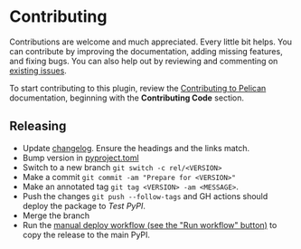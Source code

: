 Contributing
============

Contributions are welcome and much appreciated. Every little bit helps. You can contribute by improving the documentation, adding missing features, and fixing bugs. You can also help out by reviewing and commenting on [existing issues][].

To start contributing to this plugin, review the [Contributing to Pelican][] documentation, beginning with the **Contributing Code** section.

[existing issues]: https://github.com/ashwinvis/myst-reader/issues
[Contributing to Pelican]: https://docs.getpelican.com/en/latest/contribute.html


## Releasing

- Update [changelog](./CHANGELOG.md). Ensure the headings and the links match.
- Bump version in [pyproject.toml](./pyproject.toml)
- Switch to a new branch `git switch -c rel/<VERSION>`
- Make a commit `git commit -am "Prepare for <VERSION>"`
- Make an annotated tag `git tag <VERSION> -am <MESSAGE>`.
- Push the changes `git push --follow-tags` and GH actions should deploy the package to *Test PyPI*.
- Merge the branch
- Run the [manual deploy workflow (see the "Run workflow" button)](https://github.com/ashwinvis/myst-reader/actions/workflows/deploy.yaml) to copy the release to the main PyPI.
